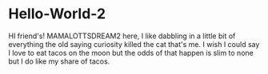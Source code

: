# Hello-World-2
HI friend's! 
MAMALOTTSDREAM2 here, I like dabbling in a little bit of everything the old saying curiosity killed the cat that's me.
I wish I could say I love to eat tacos on the moon but the odds of that happen is slim to none but I do like my share of tacos. 
